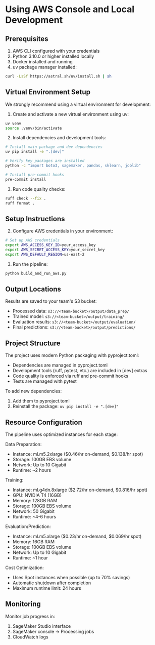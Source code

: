 # Using AWS Console and Local Development

## Prerequisites

1. AWS CLI configured with your credentials
2. Python 3.10.0 or higher installed locally
3. Docker installed and running
4. uv package manager installed:
```bash
curl -LsSf https://astral.sh/uv/install.sh | sh
```

## Virtual Environment Setup

We strongly recommend using a virtual environment for development:

1. Create and activate a new virtual environment using uv:
```bash
uv venv
source .venv/bin/activate
```

2. Install dependencies and development tools:
```bash
# Install main package and dev dependencies
uv pip install -e ".[dev]"

# Verify key packages are installed
python -c "import boto3, sagemaker, pandas, sklearn, joblib"

# Install pre-commit hooks
pre-commit install
```

3. Run code quality checks:
```bash
ruff check --fix .
ruff format .
```

## Setup Instructions

2. Configure AWS credentials in your environment:
```bash
# Set up AWS credentials
export AWS_ACCESS_KEY_ID=your_access_key
export AWS_SECRET_ACCESS_KEY=your_secret_key
export AWS_DEFAULT_REGION=us-east-2
```

3. Run the pipeline:
```python
python build_and_run_aws.py
```

## Output Locations

Results are saved to your team's S3 bucket:
- Processed data: `s3://<team-bucket>/output/data_prep/`
- Trained model: `s3://<team-bucket>/output/training/`
- Evaluation results: `s3://<team-bucket>/output/evaluation/`
- Final predictions: `s3://<team-bucket>/output/predictions/`

## Project Structure

The project uses modern Python packaging with pyproject.toml:
- Dependencies are managed in pyproject.toml
- Development tools (ruff, pytest, etc.) are included in [dev] extras
- Code quality is enforced via ruff and pre-commit hooks
- Tests are managed with pytest

To add new dependencies:
1. Add them to pyproject.toml
2. Reinstall the package: `uv pip install -e ".[dev]"`

## Resource Configuration

The pipeline uses optimized instances for each stage:

Data Preparation:
- Instance: ml.m5.2xlarge ($0.46/hr on-demand, $0.138/hr spot)
- Storage: 100GB EBS volume
- Network: Up to 10 Gigabit
- Runtime: ~2 hours

Training:
- Instance: ml.g4dn.8xlarge ($2.72/hr on-demand, $0.816/hr spot)
- GPU: NVIDIA T4 (16GB)
- Memory: 128GB RAM
- Storage: 100GB EBS volume
- Network: 50 Gigabit
- Runtime: ~4-6 hours

Evaluation/Prediction:
- Instance: ml.m5.xlarge ($0.23/hr on-demand, $0.069/hr spot)
- Memory: 16GB RAM
- Storage: 100GB EBS volume
- Network: Up to 10 Gigabit
- Runtime: ~1 hour

Cost Optimization:
- Uses Spot instances when possible (up to 70% savings)
- Automatic shutdown after completion
- Maximum runtime limit: 24 hours

## Monitoring

Monitor job progress in:
1. SageMaker Studio interface
2. SageMaker console -> Processing jobs
3. CloudWatch logs

